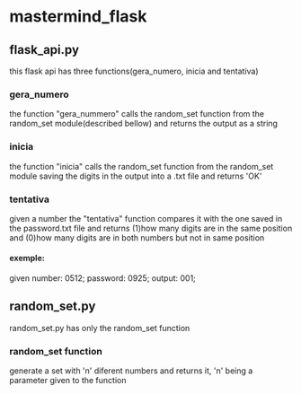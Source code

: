 # mastermind_flask

## flask_api.py
this flask api has three functions(gera_numero, inicia and tentativa)
### gera_numero
the function "gera_nummero" calls the random_set function from the random_set module(described bellow) and returns the output as a string
### inicia
the function "inicia" calls the random_set function from the random_set module saving the digits in the output into a .txt file and returns 'OK'
### tentativa
given a number the "tentativa" function compares it with the one saved in the password.txt file and returns (1)how many digits are in the same position and (0)how many digits are in both numbers but not in same position
#### exemple:
given number: 0512; 
password: 0925; 
output: 001; 

## random_set.py
random_set.py has only the random_set function

### random_set function
generate a set with 'n' diferent numbers and returns it, 'n' being a parameter given to the function
